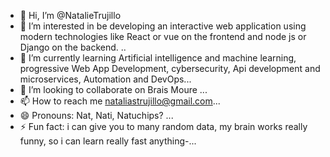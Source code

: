 - 👋 Hi, I’m @NatalieTrujillo
- 👀 I’m interested in be developing an interactive web application using modern technologies like React or vue on the frontend and node js or Django on the backend. ..
- 🌱 I’m currently learning Artificial intelligence and machine learning, progressive Web App Development, cybersecurity, Api development and microservices, Automation and DevOps...
- 💞️ I’m looking to collaborate on Brais Moure ...
- 📫 How to reach me nataliastrujillo@gmail.com...
- 😄 Pronouns: Nat, Nati, Natuchips? ...
- ⚡ Fun fact: i can give you to many random data, my brain works really funny, so i can learn really fast anything-...

<!---
NatalieTrujillo/NatalieTrujillo is a ✨ special ✨ repository because its `README.md` (this file) appears on your GitHub profile.
You can click the Preview link to take a look at your changes.
--->
